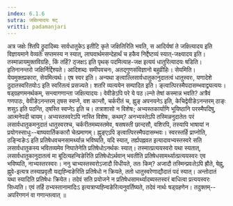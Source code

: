 ```yaml
---
index: 6.1.6
sutra: जक्षित्यादयः षट्
vritti: padamanjari
---
```


 अत्र जक्षेः श्तिपि ठ्रुदादिब्यः सार्वधातुकेऽ इतीटि कृते जक्षितिरिति भवति, स आदिर्यषां ते जक्षित्यादय इति विज्ञायमाने वेव्यतेः सप्तमस्य न स्यात्, लाघवार्थमसन्देहार्थं च हकैव निर्द्देष्टव्यं स्यात्-जक्ष्यादय इति। तस्मान्नायमुक्तविग्रहिः, किं तर्हि? ठ्जक्षऽ इति पृथक् पदमित्याह-जक्ष इत्ययं धातुरित्यादयः षडिति। इतिनानन्तरो जक्षिर्निर्द्दिश्यते। आदिशब्दः समीपवचनः, अतद्गुणसंविज्ञानो बहुव्रीहिः। सेयमिति। येयमुक्तप्रकारा, सेयमित्यर्थः। एष स्वर इति। अन्यथा ङ्त्वाल्लिसार्वधातुकानुदातत्वं धातुस्वरः, यणादेशे ठुदातस्वरितयोःऽ इति स्वरितत्वं प्रसज्यते। शतरि व्यत्ययेन सम्पादित इति। ङ्त्वात्पिरस्मैपदासम्भवाद्व्यत्ययः। षड्ग्रहणमनर्थकम्, सन्त्वागणान्ता जक्षित्यादयः। वेवीङेऽपि परे ये पठ।ल्न्ते तेषां कस्मान्न भवति? अत्रैवं गणपाठः, वेवीङेऽनन्तरम् ठ्षस स्वप्ने, वश कान्तौ, चर्करीतं च, ह्नुङ् अपनयनेऽ इति, केचिद्वेवीङेऽनन्तरम् ठाङ्ः शसुऽ इति पठन्ति, ठ्षस्ति स्वप्नेऽ इति च। तत्राशासो न विशेषः; अभ्यस्तकार्याणि भूयिष्ठानि परस्मैपदिषु, आत्मनेपदी चायम्। अभ्यस्तस्वरेऽपि नास्ति विशेषः, कथम्? अनभ्यस्तेऽपि तस्मिन्ननुदातेतः परं लसार्वधातुकमनुदातं धातुस्वरश्च, चर्करीतमब्यस्तमेव, षसषस्ती छान्दसौ, वशिरपि, तस्यापि भाषायां न प्रयोगस्साधुः--बाष्यवार्तिककारौ चेत्प्रमाणम्। ह्नुङ्एऽपि ङ्त्वात्पिरस्मैपदासम्भवः। स्वरस्तर्हि प्राप्नोति, ठङ्न्विङेःऽ इति प्रतिषेधवचनसामर्थ्यान्न भविष्यति, यदि स्यात्, तर्ह्यपह्नवत इत्यादावभ्यस्तस्वरे सति लसार्वधातुकस्य भवितव्यमेव निघातेनेति प्रतिषेधोऽनर्थकः स्यात्। तस्मात्प्रत्ययस्वरो यथा स्यतात्, लसार्वधातुकानुदातत्वं मा बूदित्यहन्विङेरिति प्रतिषेधोऽर्थवान् भवतीति प्रतिषेधसामर्थ्यात्प्रत्ययस्वरः एव भविष्यति, नाभ्यस्तरस्वरः। ननु चाभ्यस्तस्वरोऽजादौ विधीयते, ततः किम्? अजादौ तस्मिन्प्रवःतेऽपि ह्रौते, षेह्नु, ह्नुवे-इत्यत्र तस्याप्रवृतौ यद्यह्न्विङेरिति प्रतिषेधो न क्रियते, ततो धातुस्वरेणाद्यौदातं पदं स्यात्। अन्तोदातं यथा स्यादिति प्रतिषेधः क्रियेत। तदेवं सति प्रयोजने न प्रतिषेधसामर्थ्यादब्यस्तस्वरं बाधित्वा प्रत्ययस्वरः सिध्यति। एवं तर्हि ठभ्यस्तानामादिःऽ इत्यत्राप्यह्न्विङेरित्यनुवर्तिष्यते, तदेवं नार्थः षड्ग्रहणेन। तदुक्तम्--अपरिगणनं वा गणान्तत्वात् ॥